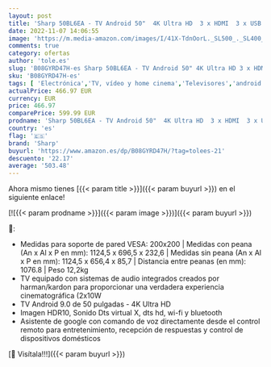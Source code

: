 ```yaml
---
layout: post
title: 'Sharp 50BL6EA - TV Android 50"  4K Ultra HD  3 x HDMI  3 x USB  Bluetooth   Google Assistant  Chromecast  Altavoces Harman/kardon  HDR10  DTS Virtual X  Active Motion 600  Color Negro'
date: 2022-11-07 14:06:55
image: 'https://m.media-amazon.com/images/I/41X-TdnOorL._SL500_._SL400_.jpg'
comments: true
category: ofertas
author: 'tole.es'
slug: 'B08GYRD47H-es Sharp 50BL6EA - TV Android 50" 4K Ultra HD 3 x HDMI 3 x...'
sku: 'B08GYRD47H-es'
tags: [ 'Electrónica','TV, vídeo y home cinema','Televisores','android','sharp','🇪🇸', ]
actualPrice: 466.97 EUR
currency: EUR
price: 466.97
comparePrice: 599.99 EUR
prodname: 'Sharp 50BL6EA - TV Android 50"  4K Ultra HD  3 x HDMI  3 x USB  Bluetooth   Google Assistant  Chromecast  Altavoces Harman/kardon  HDR10  DTS Virtual X  Active Motion 600  Color Negro'
country: 'es'
flag: '🇪🇸'
brand: 'Sharp'
buyurl: 'https://www.amazon.es/dp/B08GYRD47H/?tag=tolees-21'
descuento: '22.17'
average: '503.48'
---
```


Ahora mismo tienes [{{< param title >}}]({{< param buyurl >}}) en el siguiente enlace!

[![{{< param prodname >}}]({{< param image >}})]({{< param buyurl >}})

🔎:

- Medidas para soporte de pared VESA: 200x200 | Medidas con peana (An x Al x P en mm): 1124,5 x 696,5 x 232,6 | Medidas sin peana (An x Al x P en mm): 1124,5 x 656,4 x 85,7 | Distancia entre peanas (en mm): 1076.8 | Peso 12,2kg
- TV equipado con sistemas de audio integrados creados por harman/kardon para proporcionar una verdadera experiencia cinematográfica (2x10W
- TV Android 9.0 de 50 pulgadas - 4K Ultra HD
- Imagen HDR10, Sonido Dts virtual X, dts hd, wi-fi y bluetooth
- Asistente de google con comando de voz directamente desde el control remoto para entretenimiento, recepción de respuestas y control de dispositivos domésticos

[🛒 Visítala!!!]({{< param buyurl >}})
